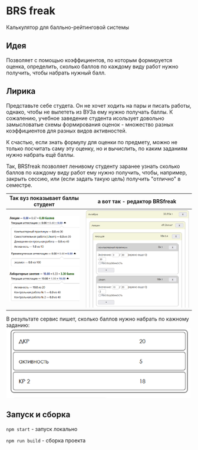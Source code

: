 # BRS freak
Калькулятор для балльно-рейтинговой системы

## Идея
Позволяет с помощью коэффициентов, по которым формируется оценка, определить,
сколько баллов по каждому виду работ нужно получить, чтобы набрать нужный балл.

## Лирика
Представьте себе студета. Он не хочет ходить на пары и писать работы, однако, 
чтобы не вылететь из ВУЗа ему нужно получать баллы. 
К сожалению, учебное заведение студента исользует довольно замысловатые схемы 
формирования
оценок - множество разных коэффициентов для разных видов активностей.

К счастью, если знать формулу для оценки по предмету, можно не только 
посчитать саму эту оценку, но и вычислить, по каким заданиям нужно набрать
ещё баллы.

Так, BRSfreak позволяет ленивому студенту заранее узнать сколько баллов
по каждому виду работ ему нужно получить, чтобы, например, закрыть сессию,
или (если задать такую цель) получить "отлично" в семестре.

| Так вуз показывает баллы студент | а вот так - редактор BRSfreak                |
|----------------------------------|----------------------------------------------|
| <img src="docs/vuz-brs.png" width="250px"/>            | <img src="docs/brsfreak.png" width="400px"/> |
В результате сервис пишет, сколько баллов нужно набрать по кажному заданию:
<img src="docs/result.png" width="500px"/>



## Запуск и сборка
`npm start` - запуск локально

`npm run build` - сборка проекта

